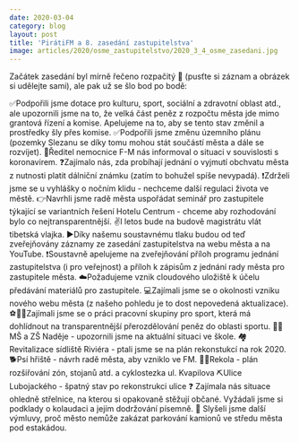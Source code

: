 ```yaml
---
date: 2020-03-04
category: blog
layout: post
title: 'PirátiFM a 8. zasedání zastupitelstva'
image: articles/2020/osme_zastupitelstvo/2020_3_4_osme_zasedani.jpg
---
```

Začátek zasedání byl mírně řečeno rozpačitý 🙈 (pusťte si záznam a obrázek si udělejte sami), ale pak už se šlo bod po bodě:

✅Podpořili jsme dotace pro kulturu, sport, sociální a zdravotní oblast atd., ale upozornili jsme na to, že velká část peněz z rozpočtu města jde mimo grantová řízení a komise. Apelujeme na to, aby se tento stav změnil a prostředky šly přes komise.
✅Podpořili jsme změnu územního plánu (pozemky Slezanu se díky tomu mohou stát součástí města a dále se rozvíjet).
🦠Ředitel nemocnice F-M nás informoval o situaci v souvislosti s koronavirem.
❓Zajímalo nás, zda probíhají jednání o vyjmutí obchvatu města z nutnosti platit dálniční známku (zatím to bohužel spíše nevypadá).
❗️Zdrželi jsme se u vyhlášky o nočním klidu - nechceme další regulaci života ve městě.
👉Navrhli jsme radě města uspořádat seminář pro zastupitele týkající se variantních řešení Hotelu Centrum - chceme aby rozhodování bylo co nejtransparentnější.
✌️I letos bude na budově magistrátu vlát tibetská vlajka.
▶️Díky našemu soustavnému tlaku budou od teď zveřejňovány záznamy ze zasedání zastupitelstva na webu města a na YouTube.
❗️Soustavně apelujeme na zveřejňování příloh programu jednání zastupitelstva (i pro veřejnost) a příloh k zápisům z jednání rady města pro zastupitele města.
☁️Požadujeme vznik cloudového uložiště k účelu předávání materiálů pro zastupitele.
💻Zajímali jsme se o okolnosti vzniku nového webu města (z našeho pohledu je to dost nepovedená aktualizace).
⚽️🏒🏀Zajímali jsme se o práci pracovní skupiny pro sport, která má dohlídnout na transparentnější přerozdělování peněz do oblasti sportu.
👩‍🏫MŠ a ZŠ Naděje - upozornili jsme na aktuální situaci ve škole.
🏘 Revitalizace sídliště Riviéra - ptali jsme se na plán rekonstukcí na rok 2020.
🐕Psí hřiště - návrh radě města, aby vzniklo ve FM.
🚴‍♂️Rekola - plán rozšiřování zón, stojanů atd. a cyklostezka ul. Kvapilova
⛏Ulice Lubojackého - špatný stav po rekonstrukci ulice
❓ Zajímala nás situace ohledně střelnice, na kterou si opakovaně stěžují občané. Vyžádali jsme si podklady o kolaudaci a jejím dodržování písemně.
🚛 Slyšeli jsme další výmluvy, proč město nemůže zakázat parkování kamionů ve středu města pod estakádou.
